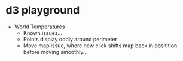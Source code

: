 # d3 playground

* World Temperatures
  * Known issues...
  * Points display oddly around perimeter
  * Move map issue, where new click shifts map back in positition before moving smoothly...

